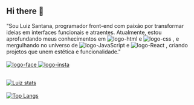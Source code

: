 ## Hi there 👋
"Sou Luiz Santana, programador front-end com paixão por transformar ideias em interfaces funcionais e atraentes. Atualmente, estou aprofundando meus conhecimentos em <img src="https://img.shields.io/badge/HTML-239120?style=for-the-badge&logo=html5&logoColor=white" alt="logo-html"/>  e <img src="https://img.shields.io/badge/CSS-239120?&style=for-the-badge&logo=css3&logoColor=white" alt="logo-css"/> , e mergulhando no universo de <img src="https://img.shields.io/badge/JavaScript-323330?style=for-the-badge&logo=javascript&logoColor=F7DF1E" alt="logo-JavaScript"/>  e <img src="https://img.shields.io/badge/React-20232A?style=for-the-badge&logo=react&logoColor=61DAFB" alt="logo-React"/> , criando projetos que unem estética e funcionalidade."
<br>
<br>
<a href="https://www.facebook.com/agni4151/" target="_blank"> <img src="https://img.shields.io/badge/Facebook-1877F2?style=for-the-badge&logo=facebook&logoColor=white" alt="logo-face"/> </a> <a href="https://www.instagram.com/luiz.santana92/" target="_blank"> <img src="https://img.shields.io/badge/Instagram-E4405F?style=for-the-badge&logo=instagram&logoColor=white" alt="logo-insta"/> </a> 
<br>
<br>

[![Luiz stats](https://github-readme-stats.vercel.app/api?username=luizsantana1910)](https://github.com/anuraghazra/github-readme-stats)
<br>
<br>
[![Top Langs](https://github-readme-stats.vercel.app/api/top-langs/?username=luizsantana1910)](https://github.com/anuraghazra/github-readme-stats)
